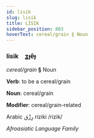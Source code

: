 ```yaml
---
id: lisik
slug: lisik
title: LİSİK
sidebar_position: 803
hoverText: cereal/grain § Noun
---
```


### lisik&emsp;<span kind="abugida">ʓɟɐ̑ɟ</span>

*cereal/grain* **§** Noun

**Verb**: to be a cereal/grain

**Noun**: cereal/grain

**Modifier**: cereal/grain-related

Arabic رِزْق‎ riziki /rizik/

*Afroasiatic Language Family*